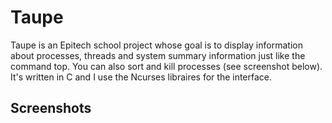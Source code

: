 # Taupe

Taupe is an Epitech school project whose goal is to display information about processes, threads and system summary information just like the command top. You can also sort and kill processes (see screenshot below). It's written in C and I use the Ncurses libraires for the interface.

## Screenshots